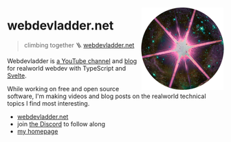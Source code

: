 [<img src="/static/favicon.png" align="right" width="192" height="192">](https://www.webdevladder.net/)

# webdevladder.net

> climbing together 🪜 [webdevladder.net](https://www.webdevladder.net/)

Webdevladder is [a YouTube channel](https://youtube.com/@webdevladder) and
[blog](https://www.webdevladder.net/)
for realworld webdev with TypeScript and [Svelte](https://svelte.dev/).

While working on free and open source software,
I'm making videos and blog posts on the realworld technical topics I find most interesting.

- [webdevladder.net](https://www.webdevladder.net/)
- join [the Discord](https://discord.gg/YU5tyeK72X) to follow along
- [my homepage](https://www.ryanatkn.com/)
